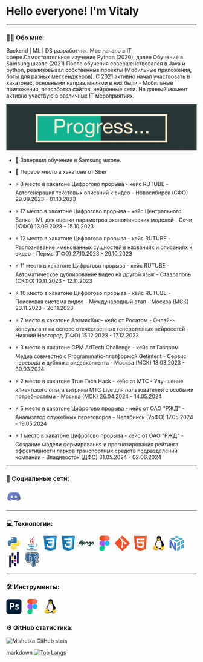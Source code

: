 
# Hello everyone! I'm Vitaly

---

### :man_technologist: Обо мне:

Backend | ML | DS разработчик. Мое начало в IT сфере.Самостоятельное изучение Python (2020), далее Обучение в Samsung школе (2021) После обучения совершенствовался в Java и python, реализовывал собственные проекты (Мобильные приложения, боты для разных мессенджеров).
С 2021 активно начал участвовать в хакатонах, основными направлениями в них были - Мобильные приложения, разработка сайтов, нейронные сети. 
На данный момент активно участвую в различных IT мероприятиях.

<p align="center">
 <img width="600" src="assets/progress.png" alt="snake"/>
</p>

- :telescope: Завершил обучение в Samsung школе.

- :seedling: Первое место в хакатоне от Sber

- :zap: 8 место в хакатоне Цифрогово прорыва - кейс RUTUBE - Автогенерация текстовых описаний к видео - Новосибирск (СФО) 29.09.2023 - 01.10.2023
- :zap: 17 место в хакатоне Цифрогово прорыва - кейс Центрального Банка - ML для оценки параметров экономических моделей - Сочи (ЮФО) 13.09.2023 - 15.10.2023
- :zap: 12 место в хакатоне Цифрогово прорыва - кейс RUTUBE - Распознавание именованных сущностей в названиях и описаниях к видео - Пермь (ПФО) 27.10.2023 - 29.10.2023
- :zap: 11 место в хакатоне Цифрогово прорыва - кейс RUTUBE - Автоматическое дублирование видео на другой язык - Ставраполь (СКФО) 10.11.2023 - 12.11.2023
- :zap: 10 место в хакатоне Цифрогово прорыва - кейс  RUTUBE - Поисковая система видео - Муждународный этап - Москва (МСК) 23.11.2023 - 26.11.2023
- :zap: 7 место в хакатоне АтомикХак - кейс от Росатом - Онлайн-консультант на основе отечественных генеративных нейросетей - Нижний Новгород (ПФО) 15.12.2023 - 17.12.2023
- :zap: 3 место в хакатоне GPM AdTech Challenge - кейс от Газпром Медиа совместно с Programmatic-платформой Getintent - Сервис перевода и дубляжа видеоконтента - Москва (МСК) 18.03.2023 - 30.03.2024
- :zap: 2 место в хакатоне True Tech Hack - кейс от МТС - Улучшение клиентского опыта витрины МТС Live для пользователей с особыми потребностями - Москва (МСК) 26.04.2024 - 14.05.2024
- :zap: 5 место в хакатоне Цифрогово прорыва - кейс от ОАО "РЖД" - Анализатор служебных переговоров - Челябинск (УрФО) 17.05.2024 - 19.05.2024
- :zap: 1 место в хакатоне Цифрогово прорыва - кейс от ОАО "РЖД" - Создание модели формирования и прогнозирования рейтинга эффективности парков транспортных средств подразделений компании - Владивосток (ДФО) 31.05.2024 - 02.06.2024
---

### 🤝 Социальные сети:

  <div id="badges">
    <a href="https://discordapp.com/users/519448941398458379/" target="_blank">
      <img src="assets/icon/discord.png" width="40" height="40" alt="linkedin" />
    </a>
  </div>

---

### 💻 Технологии:

<div>
    <img src="https://github.com/devicons/devicon/blob/master/icons/python/python-original.svg" title="git" alt="git" width="40" height="40"/>&nbsp;
    <img src="https://github.com/devicons/devicon/blob/master/icons/java/java-original.svg" title="git" alt="git" width="40" height="40"/>&nbsp;
    <img src="https://github.com/devicons/devicon/blob/master/icons/css3/css3-original.svg" title="git" alt="git" width="40" height="40"/>&nbsp;
    <img src="https://github.com/devicons/devicon/blob/master/icons/css3/css3-original.svg" title="git" alt="git" width="40" height="40"/>&nbsp;
    <img src="https://github.com/devicons/devicon/blob/master/icons/django/django-plain-wordmark.svg" title="git" alt="git" width="40" height="40"/>&nbsp;
    <img src="https://github.com/devicons/devicon/blob/master/icons/figma/figma-original.svg" title="git" alt="git" width="40" height="40"/>&nbsp;
    <img src="https://github.com/devicons/devicon/blob/master/icons/git/git-original.svg" title="git" alt="git" width="40" height="40"/>&nbsp;
    <img src="https://github.com/devicons/devicon/blob/master/icons/html5/html5-original.svg" title="git" alt="git" width="40" height="40"/>&nbsp;
    <img src="https://github.com/devicons/devicon/blob/master/icons/linux/linux-original.svg" title="git" alt="git" width="40" height="40"/>&nbsp;
    <img src="https://github.com/devicons/devicon/blob/master/icons/numpy/numpy-original.svg" title="git" alt="git" width="40" height="40"/>&nbsp;
    <img src="https://github.com/devicons/devicon/blob/master/icons/pandas/pandas-original.svg" title="git" alt="git" width="40" height="40"/>&nbsp;
    <img src="https://github.com/devicons/devicon/blob/master/icons/postgresql/postgresql-original.svg" title="git" alt="git" width="40" height="40"/>&nbsp;
</div>

---

### 🛠 Инструменты:

<div>
  <img src="https://github.com/devicons/devicon/blob/master/icons/photoshop/photoshop-plain.svg" title="photoshop" alt="photoshop" width="40" height="40"/>&nbsp;
  <img src="https://github.com/devicons/devicon/blob/master/icons/figma/figma-original.svg" title="figma" alt="figma" width="40" height="40"/>&nbsp;
  <img src="https://github.com/devicons/devicon/blob/master/icons/linux/linux-original.svg" title="linux" alt="linux" width="40" height="40"/>&nbsp;
</div>

### ⚙️ GitHub статистика:

![Mishutka GitHub stats](https://github-readme-stats.vercel.app/api?username=mishutka04&show_icons=true&theme=tokyonight)</br>

markdown
[![Top Langs](https://github-readme-stats.vercel.app/api/top-langs/?username=anuraghazra&layout=compact)](https://github.com/anuraghazra/github-readme-stats)
